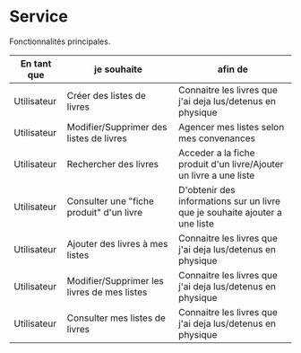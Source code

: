 # Service
Fonctionnalités principales.

|En tant que|je souhaite|afin de|
|---|---|---|
|Utilisateur|Créer des listes de livres|Connaitre les livres que j'ai deja lus/detenus en physique|
|Utilisateur|Modifier/Supprimer des listes de livres|Agencer mes listes selon mes convenances|
|Utilisateur|Rechercher des livres|Acceder a la fiche produit d'un livre/Ajouter un livre a une liste|
|Utilisateur|Consulter une "fiche produit" d'un livre|D'obtenir des informations sur un livre que je souhaite ajouter a une liste|
|Utilisateur|Ajouter des livres à mes listes|Connaitre les livres que j'ai deja lus/detenus en physique|
|Utilisateur|Modifier/Supprimer les livres de mes listes|Connaitre les livres que j'ai deja lus/detenus en physique|
|Utilisateur|Consulter mes listes de livres|Connaitre les livres que j'ai deja lus/detenus en physique|